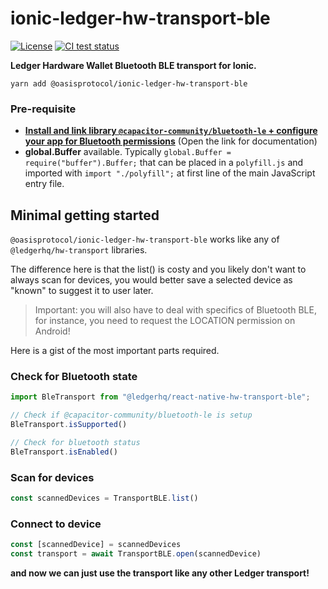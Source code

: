 # ionic-ledger-hw-transport-ble

[![License](https://img.shields.io/badge/License-Apache%202.0-blue.svg)](https://opensource.org/licenses/Apache-2.0)
[![CI test status][github-ci-tests-badge]][github-ci-tests-link]

<!-- markdownlint-disable line-length -->
[github-ci-tests-badge]: https://github.com/oasisprotocol/ionic-ledger-hw-transport-ble/workflows/ci-test/badge.svg
[github-ci-tests-link]: https://github.com/oasisprotocol/ionic-ledger-hw-transport-ble/actions?query=workflow:ci-test+branch:master
<!-- markdownlint-enable line-length -->

**Ledger Hardware Wallet Bluetooth BLE transport for Ionic.**

```shell
yarn add @oasisprotocol/ionic-ledger-hw-transport-ble
```

### Pre-requisite

-   [**Install and link library `@capacitor-community/bluetooth-le` + configure your app for Bluetooth permissions**](https://github.com/capacitor-community/bluetooth-le) (Open the link for documentation)
-   **global.Buffer** available. Typically `global.Buffer = require("buffer").Buffer;` that can be placed in a `polyfill.js` and imported with `import "./polyfill";` at first line of the main JavaScript entry file.

## Minimal getting started

`@oasisprotocol/ionic-ledger-hw-transport-ble` works like any of `@ledgerhq/hw-transport` libraries.

The difference here is that the list() is costy and you likely don't want to always scan for devices, you would better save a selected device as "known" to suggest it to user later.

> Important: you will also have to deal with specifics of Bluetooth BLE, for instance, you need to request the LOCATION permission on Android!

Here is a gist of the most important parts required.

### Check for Bluetooth state

```ts
import BleTransport from "@ledgerhq/react-native-hw-transport-ble";

// Check if @capacitor-community/bluetooth-le is setup
BleTransport.isSupported()

// Check for bluetooth status
BleTransport.isEnabled()
```

### Scan for devices

```ts
const scannedDevices = TransportBLE.list()
```

### Connect to device

```ts
const [scannedDevice] = scannedDevices
const transport = await TransportBLE.open(scannedDevice)
```

**and now we can just use the transport like any other Ledger transport!**
